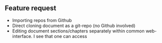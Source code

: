 ## Feature request

- Importing repos from Github
- Direct cloning document as a git-repo (no Github involved)
- Editing document sections/chapters separately within common web-interface.
  I see that one can access 